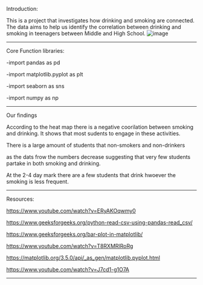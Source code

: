 Introduction:

This is a project that investigates how drinking and smoking are connected. The data aims to help us identify the correlation between drinking and smoking in teenagers between Middle and High School.
![image](https://github.com/user-attachments/assets/e6bbef5a-1c30-4925-a86d-fd2eb253d205)
___________________________________
Core Function libraries: 

-import pandas as pd

-import matplotlib.pyplot as plt

-import seaborn as sns

-import numpy as np

___________________________________
Our findings 

According to the heat map there is a negative coorilation between smoking and drinking. It shows that most sudents to engage in these activities. 

There is a large amount of students that non-smokers and non-drinkers

as the dats frow the numbers decrease suggesting that very few students partake in both smoking and drinking. 

At the 2-4 day mark there are a few students that drink hwoever the smoking is less frequent. 

___________________________________
Resources:

https://www.youtube.com/watch?v=ERyAKOqwmy0

https://www.geeksforgeeks.org/python-read-csv-using-pandas-read_csv/

https://www.geeksforgeeks.org/bar-plot-in-matplotlib/

https://www.youtube.com/watch?v=T8RXMRlRoRg

https://matplotlib.org/3.5.0/api/_as_gen/matplotlib.pyplot.html

https://www.youtube.com/watch?v=J7cd1-g1O7A


___________________________________
